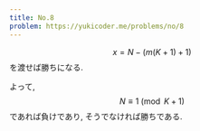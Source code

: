 ```yaml
---
title: No.8
problem: https://yukicoder.me/problems/no/8
---
```

$$ x = N - (m(K+1) + 1) $$ を渡せば勝ちになる.

よって, $$ N \equiv 1 \pmod{K+1} $$ であれば負けであり, そうでなければ勝ちである.
